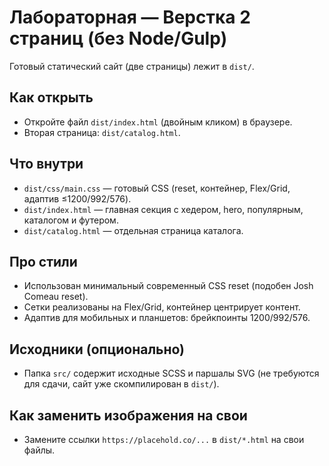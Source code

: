 # Лабораторная — Верстка 2 страниц (без Node/Gulp)

Готовый статический сайт (две страницы) лежит в `dist/`.

## Как открыть
- Откройте файл `dist/index.html` (двойным кликом) в браузере.
- Вторая страница: `dist/catalog.html`.

## Что внутри
- `dist/css/main.css` — готовый CSS (reset, контейнер, Flex/Grid, адаптив ≤1200/992/576).
- `dist/index.html` — главная секция с хедером, hero, популярным, каталогом и футером.
- `dist/catalog.html` — отдельная страница каталога.

## Про стили
- Использован минимальный современный CSS reset (подобен Josh Comeau reset).
- Сетки реализованы на Flex/Grid, контейнер центрирует контент.
- Адаптив для мобильных и планшетов: брейкпоинты 1200/992/576.

## Исходники (опционально)
- Папка `src/` содержит исходные SCSS и паршалы SVG (не требуются для сдачи, сайт уже скомпилирован в `dist/`).

## Как заменить изображения на свои
- Замените ссылки `https://placehold.co/...` в `dist/*.html` на свои файлы.

